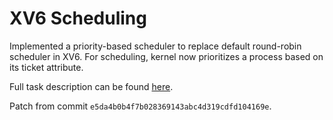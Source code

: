 # XV6 Scheduling 

Implemented a priority-based scheduler to replace default round-robin scheduler in XV6. For scheduling, kernel now prioritizes a process based on its ticket attribute. 

Full task description can be found [here](https://github.com/remzi-arpacidusseau/ostep-projects/tree/master/scheduling-xv6-lottery).

Patch from commit `e5da4b0b4f7b028369143abc4d319cdfd104169e`.